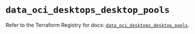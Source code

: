# `data_oci_desktops_desktop_pools`

Refer to the Terraform Registry for docs: [`data_oci_desktops_desktop_pools`](https://registry.terraform.io/providers/oracle/oci/7.19.0/docs/data-sources/desktops_desktop_pools).
